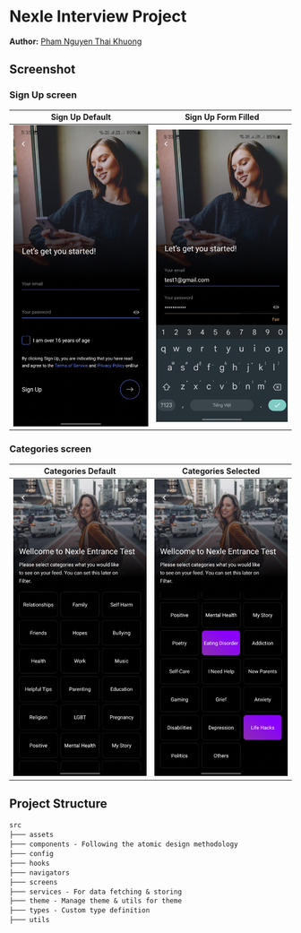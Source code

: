 # Nexle Interview Project

**Author:** [Pham Nguyen Thai Khuong](https://github.com/thaikhuong62000)

## Screenshot

### Sign Up screen

|             Sign Up Default              |           Sign Up Form Filled            |
| :--------------------------------------: | :--------------------------------------: |
| ![sign_up_1](src/assets/images/SC_1.jpg) | ![sign_up_2](src/assets/images/SC_2.jpg) |

### Categories screen

|             Categories Default              |             Categories Selected             |
| :-----------------------------------------: | :-----------------------------------------: |
| ![categories_1](src/assets/images/SC_3.jpg) | ![categories_2](src/assets/images/SC_4.jpg) |

## Project Structure

```md
src
├─── assets
├─── components - Following the atomic design methodology
├─── config
├─── hooks
├─── navigators
├─── screens
├─── services - For data fetching & storing
├─── theme - Manage theme & utils for theme
├─── types - Custom type definition
├─── utils
```
